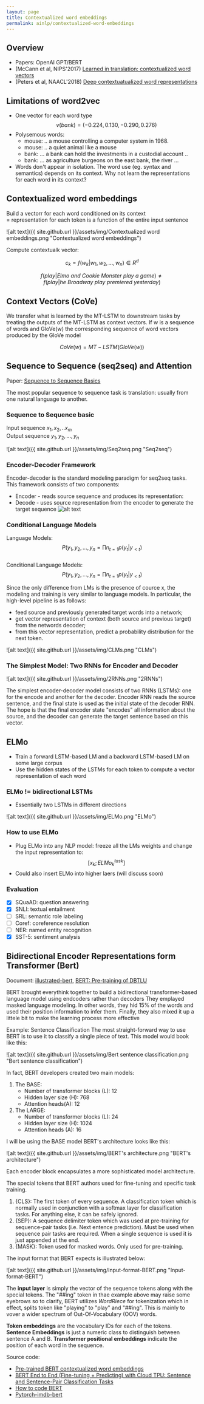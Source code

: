 ```yaml
---
layout: page
title: Contextualized word embeddings
permalink: ainlp/contextualized-word-embeddings
---
```


## Overview

- Papers: OpenAI GPT/BERT
- (McCann et al, NIPS'2017) [Learned in translation: contextualized word vectors](https://proceedings.neurips.cc/paper/2017/file/20c86a628232a67e7bd46f76fba7ce12-Paper.pdf)
- (Peters et al, NAACL'2018) [Deep contextuatualized word representations](https://arxiv.org/pdf/1802.05365.pdf)

## Limitations of word2vec

- One vector for each word type  
  $$v(bank)=(-0.224, 0.130, -0.290, 0.276)$$
- Polysemous words:
  - mouse: .. a mouse controlling a computer system in 1968.
  - mouse: .. a quiet animal like a mouse
  - bank: ... a bank can hold the investments in a custodial account ..
  - bank: ... as agriculture burgeons on the east bank, the river ...
- Words don't appear in isolation. The word use (eg. syntax and semantics) depends on its context. Why not learn the representations for each word in its context?

## Contextualized word embeddings

Build a vectorr for each word conditioned on its context  
= representation for each token is a function of the entire input sentence

![alt text]({{ site.github.url }}/assets/img/Contextualized word embeddings.png "Contextualized word embeddings")

Compute contextualk vector:

$$c_k = f(w_k|w_1, w_2, ..., w_n) \in R^d$$

$$f(play|Elmo~and~Cookie~Monster~play~a~game) \neq f(play | he~Broadway~play~premiered~yesterday)$$

## Context Vectors (CoVe)

We transfer what is learned by the MT-LSTM to downstream tasks by treating the outputs of the MT-LSTM as context vectors. If w is a sequence of words and GloVe(w) the corresponding sequence of word vectors produced by the GloVe model

$$CoVe(w) = MT-LSTM(GloVe(w))$$

## Sequence to Sequence (seq2seq) and Attention

Paper: [Sequence to Sequence Basics](https://lena-voita.github.io/nlp_course/seq2seq_and_attention.html)

The most popular sequence to sequence task is translation: usually from one natural language to another.

### Sequence to Sequence basic

Input sequence $x_1, x_2, .. x_m$  
Output sequence $y_1, y_2, ..., y_n$

![alt text]({{ site.github.url }}/assets/img/Seq2seq.png "Seq2seq")

### Encoder-Decoder Framework

Encoder-decoder is the standard modeling paradigm for seq2seq tasks. This framework consists of two components:

- Encoder - reads source sequence and produces its representation:
- Decode - uses source representation from the encoder to generate the target sequence
  ![alt text](../assets/img/Encoder-Decoder%20Framework.png)

### Conditional Language Models

Language Models:
$$P(y_1, y_2, ..., y_n = \prod{n}_{t=1}p(y_t|y_{<t})$$  
Conditional Language Models:
$$P(y_1, y_2, ..., y_n = \prod{n}_{t=1}p(y_t|y_{<t})$$

Since the only difference from LMs is the presence of cource x, the modeling and training is very similar to language models. In particular, the high-level pipeline is as follows:

- feed source and previously generated target words into a network;
- get vector representation of context (both source and previous target) from the networds decoder;
- from this vector representation, predict a probability distribution for the next token.

![alt text]({{ site.github.url }}/assets/img/CLMs.png "CLMs")

### The Simplest Model: Two RNNs for Encoder and Decoder

![alt text]({{ site.github.url }}/assets/img/2RNNs.png "2RNNs")

The simplest encoder-decoder model consists of two RNNs (LSTMs): one for the encode and another for the decoder. Encoder RNN reads the source sentence, and the final state is used as the initial state of the decoder RNN. The hope is that the final encoder state "encodes" all information about the source, and the decoder can generate the target sentence based on this vector.

## ELMo

- Train a forward LSTM-based LM and a backward LSTM-based LM on some large corpus
- Use the hidden states of the LSTMs for each token to compute a vector representation of each word

### ELMo != bidirectional LSTMs

- Essentially two LSTMs in different directions

![alt text]({{ site.github.url }}/assets/img/ELMo.png "ELMo")

### How to use ELMo

- Plug ELMo into any NLP model: freeze all the LMs weights and change the input representation to:
  $$[x_k; ELMo_{k}^{task}]$$
- Could also insert ELMo into higher laers (will discuss soon)

### Evaluation

- [x] SQuaAD: question answering
- [x] SNLI: textual entailment
- [ ] SRL: semantic role labeling
- [ ] Coref: coreference resolution
- [ ] NER: named entity recognition
- [x] SST-5: sentiment analysis

## Bidirectional Encoder Representations form Transformer (Bert)

Document: [illustrated-bert](https://jalammar.github.io/illustrated-bert/), [BERT: Pre-training of DBTLU](https://arxiv.org/pdf/1810.04805.pdf)

BERT brought everythink together to build a bidirectional transformer-based language model using endcoders rather than decoders
They emplayed masked language modeling. In other words, they hid 15% of the words and used their position information to infer them.
Finally, they also mixed it up a littele bit to make the learning process more effective

Example: Sentence Classification
The most straight-forward way to use BERT is to use it to classify a single piece of text. This model would book like this:

![alt text]({{ site.github.url }}/assets/img/Bert sentence classification.png "Bert sentence classification")

In fact, BERT developers created two main models:

1. The BASE:
   - Number of transformer blocks (L): 12
   - Hidden layer size (H): 768
   - Attention heads(A): 12
2. The LARGE:
   - Number of transformer blocks (L): 24
   - Hidden layer size (H): 1024
   - Attention heads (A): 16

I will be using the BASE model
BERT's architecture looks like this:

![alt text]({{ site.github.url }}/assets/img/BERT's architecture.png "BERT's architecture")

Each encoder block encapsulates a more sophisticated model architecture.

The special tokens that BERT authors used for fine-tuning and specific task training.

1. {CLS}: The first token of every sequence. A classification token which is normally used in conjunction with a softmax layer for classification tasks. For anything else, it can be safely ignored.
2. {SEP}: A sequence delimiter token which was used at pre-training for sequence-pair tasks (i.e. Next entence prediction). Must be used when sequence pair tasks are required. When a single sequence is used it is just appended at the end.
3. {MASK}: Token used for masked words. Only used for pre-training.

The input format that BERT expects is illustrated below:

![alt text]({{ site.github.url }}/assets/img/Input-format-BERT.png "Input-format-BERT")

The **input layer** is simply the vector of the sequence tokens along with the special tokens. The "##ing" token in thae example above may raise some eyebrows so to clarify, BERT utilizes _WordRiece_ for tokenization which in effect, splits token like "playing" to "play" and "##ing". This is mainly to vover a wider spectrum of Out-Of-Vocabulary (OOV) words.

**Token embeddings** are the vocabulary IDs for each of the tokens.
**Sentence Embeddings** is just a numeric class to distinguish between sentence A and B.
**Transformer positional embeddings** indicate the position of each word in the sequence.

Source code:

- [Pre-trained BERT contextualized word embeddings](https://colab.research.google.com/drive/1RhmL0BqNe52FEbdSyLpkfVuCZxE7b5ke)
- [BERT End to End (Fine-tuning + Predicting) with Cloud TPU: Sentence and Sentence-Pair Classification Tasks](https://colab.research.google.com/github/tensorflow/tpu/blob/master/tools/colab/bert_finetuning_with_cloud_tpus.ipynb)
- [How to code BERT](https://neptune.ai/blog/how-to-code-bert-using-pytorch-tutorial)
- [Pytorch-imdb-bert](https://colab.research.google.com/drive/1mXjEDnCgpLISav80xwMsIMxaDHB1P6SH#scrollTo=WCLwqJQhrmAt)
